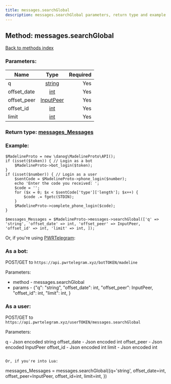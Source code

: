 ```yaml
---
title: messages.searchGlobal
description: messages.searchGlobal parameters, return type and example
---
```

## Method: messages.searchGlobal  
[Back to methods index](index.md)


### Parameters:

| Name     |    Type       | Required |
|----------|:-------------:|---------:|
|q|[string](../types/string.md) | Yes|
|offset\_date|[int](../types/int.md) | Yes|
|offset\_peer|[InputPeer](../types/InputPeer.md) | Yes|
|offset\_id|[int](../types/int.md) | Yes|
|limit|[int](../types/int.md) | Yes|


### Return type: [messages\_Messages](../types/messages_Messages.md)

### Example:


```
$MadelineProto = new \danog\MadelineProto\API();
if (isset($token)) { // Login as a bot
    $MadelineProto->bot_login($token);
}
if (isset($number)) { // Login as a user
    $sentCode = $MadelineProto->phone_login($number);
    echo 'Enter the code you received: ';
    $code = '';
    for ($x = 0; $x < $sentCode['type']['length']; $x++) {
        $code .= fgetc(STDIN);
    }
    $MadelineProto->complete_phone_login($code);
}

$messages_Messages = $MadelineProto->messages->searchGlobal(['q' => 'string', 'offset_date' => int, 'offset_peer' => InputPeer, 'offset_id' => int, 'limit' => int, ]);
```

Or, if you're using [PWRTelegram](https://pwrtelegram.xyz):

### As a bot:

POST/GET to `https://api.pwrtelegram.xyz/botTOKEN/madeline`

Parameters:

* method - messages.searchGlobal
* params - {"q": "string", "offset_date": int, "offset_peer": InputPeer, "offset_id": int, "limit": int, }



### As a user:

POST/GET to `https://api.pwrtelegram.xyz/userTOKEN/messages.searchGlobal`

Parameters:

q - Json encoded string
offset_date - Json encoded int
offset_peer - Json encoded InputPeer
offset_id - Json encoded int
limit - Json encoded int


```

Or, if you're into Lua:

```
messages_Messages = messages.searchGlobal({q='string', offset_date=int, offset_peer=InputPeer, offset_id=int, limit=int, })
```

